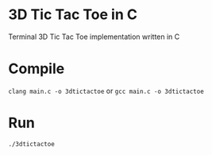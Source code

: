 # 3D Tic Tac Toe in C

Terminal 3D Tic Tac Toe implementation written in C

# Compile 
```clang main.c -o 3dtictactoe```
or
```gcc main.c -o 3dtictactoe```


# Run
```./3dtictactoe```
